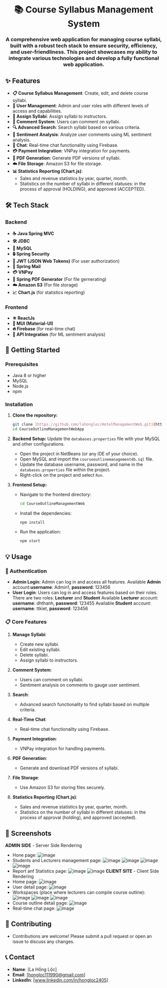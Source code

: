<h1 align="center">📚 Course Syllabus Management System</h1>

<h3 align="center">A comprehensive web application for managing course syllabi, built with a robust tech stack to ensure security, efficiency, and user-friendliness. This project showcases my ability to integrate various technologies and develop a fully functional web application.</h3>

## ✨ Features
- **📋 Course Syllabus Management**: Create, edit, and delete course syllabi.
- **👥 User Management**: Admin and user roles with different levels of access and capabilities.
- **📝 Assign Syllabi**: Assign syllabi to instructors.
- **💬 Comment System**: Users can comment on syllabi.
- **🔍 Advanced Search**: Search syllabi based on various criteria.
- **🧠 Sentiment Analysis**: Analyze user comments using ML sentiment analysis.
- **💬 Chat**: Real-time chat functionality using Firebase.
- **💳 Payment Integration**: VNPay integration for payments.
- **📄 PDF Generation**: Generate PDF versions of syllabi.
- **☁️ File Storage**: Amazon S3 for file storage.
- **📊 Statistics Reporting (Chart.js)**:
  - Sales and revenue statistics by year, quarter, month.
  - Statistics on the number of syllabi in different statuses: in the process of approval (HOLDING), and approved (ACCEPTED).

## 🛠 Tech Stack

### Backend
- **☕️ Java Spring MVC**
- **🛠 JDBC**
- **🐬 MySQL**
- **🔒 Spring Security**
- **🔑 JWT (JSON Web Tokens)** (For user authorization)
- **📧 Spring Mail**
- **💳 VNPay**
- **📄 Spring PDF Generator** (For file gernerating)
- **☁️ Amazon S3** (For file storage)
- **📈 Chart.js** (for statistics reporting)

### Frontend
- **⚛️ ReactJs**
- **🎨 MUI (Material-UI)**
- **🔥 Firebase** (for real-time chat)
- **🔗 API Integration** (for ML sentiment analysis)

## 🚀 Getting Started

### Prerequisites
- Java 8 or higher
- MySQL
- Node.js
- npm

### Installation

1. **Clone the repository:**
    ```sh
    git clone [https://github.com/lahongloc/HotelManagementWeb.git](https://github.com/lahongloc/CourseOutlineManagementWebApp.git)
    cd CourseOutlineManagementWebApp
    ```

2. **Backend Setup:**
    Update the `databases.properties` file with your MySQL and other configurations.
    - Open the project in NetBeans (or any IDE of your choice).
    - Open MySQL and import the `courseoutlinemanagementdb.sql` file.
    - Update the database username, password, and name in the `databases.properties` file within the project.
    - Right-click on the project and select `Run`.

3. **Frontend Setup:**
    - Navigate to the frontend directory:
      ```sh
      cd CourseOutlineManagementWeb
      ```
    - Install the dependencies:
      ```sh
      npm install
      ```
    - Run the application:
      ```sh
      npm start
      ```

## 💡 Usage

### 🔐 Authentication
- **Admin Login**: Admin can log in and access all features.
 Available **Admin** account:**username**: Admin1, **password**: 123456
- **User Login**: Users can log in and access features based on their roles. There are two roles: **Lecturer** and **Student**
 Available **Lecturer** account: **username**: dhthanh, **password**: 123455
 Available **Student** account: **username**: ttkiet, **password**: 123456
  

### 📋 Core Features
1. **Manage Syllabi**:
    - Create new syllabi.
    - Edit existing syllabi.
    - Delete syllabi.
    - Assign syllabi to instructors.

2. **Comment System**:
    - Users can comment on syllabi.
    - Sentiment analysis on comments to gauge user sentiment.

3. **Search**:
    - Advanced search functionality to find syllabi based on multiple criteria.

4. **Real-Time Chat**:
    - Real-time chat functionality using Firebase.

5. **Payment Integration**:
    - VNPay integration for handling payments.

6. **PDF Generation**:
    - Generate and download PDF versions of syllabi.

7. **File Storage**:
    - Use Amazon S3 for storing files securely.
8. **Statistics Reporting (Chart.js)**:
    - Sales and revenue statistics by year, quarter, month.
    - Statistics on the number of syllabi in different statuses: in the process of approval (holding), and approved (accepted).

## 📸 Screenshots
**ADMIN SIDE** - Server Side Rendering
- Hone page: ![image](https://github.com/lahongloc/CourseOutlineManagementWebApp/assets/109413731/08377572-691b-4947-865b-26c9d9eac292)
- Students and Lecturers management page:
  ![image](https://github.com/lahongloc/CourseOutlineManagementWebApp/assets/109413731/1d3ecb22-18ab-49f1-ac85-fe973e845cda)
  ![image](https://github.com/lahongloc/CourseOutlineManagementWebApp/assets/109413731/bd459ce5-458d-4aa6-ad13-fe3379425c37)
  ![image](https://github.com/lahongloc/CourseOutlineManagementWebApp/assets/109413731/5ea81470-5809-4d61-874b-d7a9ea68091c)
  ![image](https://github.com/lahongloc/CourseOutlineManagementWebApp/assets/109413731/ebe6e329-eb24-42c5-8913-da197409267b)
- Report anf Statistics page:
  ![image](https://github.com/lahongloc/CourseOutlineManagementWebApp/assets/109413731/4abf5de6-6e03-4d6b-aced-630afbfb3490)
  ![image](https://github.com/lahongloc/CourseOutlineManagementWebApp/assets/109413731/fffb3e8f-9db3-459f-9220-283e50fc9d1b)
**CLIENT SITE** - Client Side Rendering
- Home page: ![image](https://github.com/lahongloc/CourseOutlineManagementWebApp/assets/109413731/f9b372a0-4be4-46c1-88c8-5d18e566f6d7)
- User detail page: ![image](https://github.com/lahongloc/CourseOutlineManagementWebApp/assets/109413731/5ff41055-7204-4c18-9e28-bed266a3000d)
- Workspaces (place where lecturers can compile course outline):
  ![image](https://github.com/lahongloc/CourseOutlineManagementWebApp/assets/109413731/a9bf4e36-947c-44d5-a7eb-74de225e7642)
  ![image](https://github.com/lahongloc/CourseOutlineManagementWebApp/assets/109413731/212b071f-427a-45a0-b94d-c707191590af)
  ![image](https://github.com/lahongloc/CourseOutlineManagementWebApp/assets/109413731/0da2a16a-7756-4610-99a2-fa431c14fe1d)
- Course outline detail page: ![image](https://github.com/lahongloc/CourseOutlineManagementWebApp/assets/109413731/2d0cb42f-fb70-48fc-9441-fe450fab1260)
- Real-time chat page: ![image](https://github.com/lahongloc/CourseOutlineManagementWebApp/assets/109413731/0fdf824b-50b4-48a1-b348-6b621784b378)

## 🤝 Contributing
- Contributions are welcome! Please submit a pull request or open an issue to discuss any changes.

## 📞 Contact
- **Name**: [La Hồng Lộc]
- **Email**: [hongloc111990@gmail.com]
- **LinkedIn**: [www.linkedin.com/in/hongloc2405]
